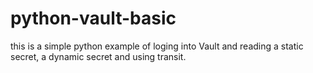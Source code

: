 # python-vault-basic
this is a simple python example of loging into Vault and reading a static secret, a dynamic secret and using transit.

